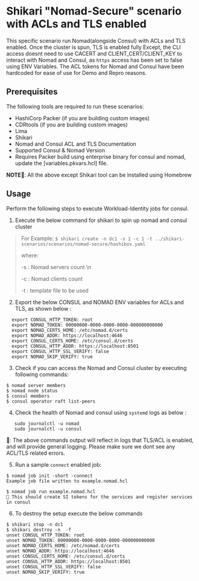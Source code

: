 # Shikari "Nomad-Secure" scenario with ACLs and TLS enabled
This specific scenario run Nomad(alongside Consul) with ACLs and TLS enabled.
Once the cluster is spun, TLS is enabled fully Except, the CLI access doesnt need to use CACERT and CLIENT_CERT/CLIENT_KEY to interact with Nomad and Consul, as `https` access has been set to false using ENV Variables.
The ACL tokens for Nomad and Consul have been hardcoded for ease of use for Demo and Repro reasons.

## Prerequisites
The following tools are required to run these scenarios:

- HashiCorp Packer (if you are building custom images)
- CDRtools (if you are building custom images)
- Lima
- Shikari
- Nomad and Consul ACL and TLS Documentation
- Supported Consul & Nomad Version
- Requires Packer build using enterprise binary for consul and nomad, update the [variables.pkvars.hcl] file.

**NOTE**📝: All the above except Shikari tool can be installed using Homebrew

## Usage
Perform the following steps to execute Workload-Identity jobs for consul.
1. Execute the below command for shikari to spin up nomad and consul cluster

>For Example: `$ shikari create -n dc1 -s 1 -c 1 -t ../shikari-scenarios/scenarios/nomad-secure/hashibox.yaml`
> <p>where: </p>
> <p>-s : Nomad servers count \n </p>
> <p>-c : Nomad clients count</p>
> <p>-t : template file to be used</p>


2. Export the below CONSUL and NOMAD ENV variables for ACLs and TLS, as shown below :
```
  export CONSUL_HTTP_TOKEN: root
  export NOMAD_TOKEN: 00000000-0000-0000-0000-000000000000
  export NOMAD_CERTS_HOME: /etc/nomad.d/certs
  export NOMAD_ADDR: https://localhost:4646
  export CONSUL_CERTS_HOME: /etc/consul.d/certs
  export CONSUL_HTTP_ADDR: https://localhost:8501
  export CONSUL_HTTP_SSL_VERIFY: false
  export NOMAD_SKIP_VERIFY: true
```
  
3. Check if you can access the Nomad and Consul cluster by executing following commands:
```
$ nomad server members
$ nomad node status
$ consul members
$ consul operator raft list-peers
```

4. Check the health of Nomad and consul using `systemd` logs as below :
```
   sudo journalctl -u nomad
   sudo journalctl -u consul
```
📝: The above commands output will reflect in logs that TLS/ACL is enabled, and will provide general logging. Please make sure we dont see any ACL/TLS related errors.

5. Run a sample `connect` enabled job:
```
$ nomad job init -short -connect
Example job file written to example.nomad.hcl

$ nomad job run example.nomad.hcl
📝 This should create SI tokens for the services and register services in consul
```
6. To destroy the setup execute the below commands
```
$ shikari stop -n dc1
$ shikari destroy -n  -f
unset CONSUL_HTTP_TOKEN: root
unset NOMAD_TOKEN: 00000000-0000-0000-0000-000000000000
unset NOMAD_CERTS_HOME: /etc/nomad.d/certs
unset NOMAD_ADDR: https://localhost:4646
unset CONSUL_CERTS_HOME: /etc/consul.d/certs
unset CONSUL_HTTP_ADDR: https://localhost:8501
unset CONSUL_HTTP_SSL_VERIFY: false
unset NOMAD_SKIP_VERIFY: true
```
